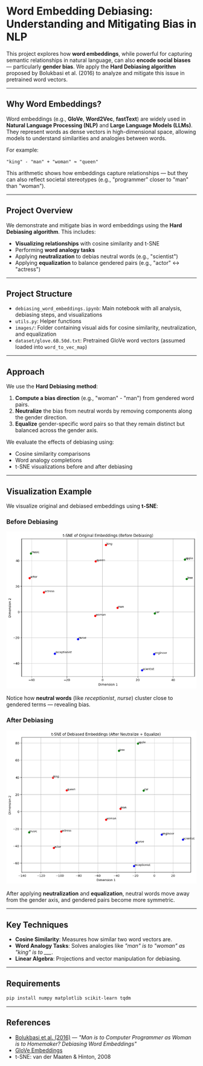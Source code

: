 # Word Embedding Debiasing: Understanding and Mitigating Bias in NLP

This project explores how **word embeddings**, while powerful for capturing semantic relationships in natural language, can also **encode social biases** — particularly **gender bias**.
We apply the **Hard Debiasing algorithm** proposed by Bolukbasi et al. (2016) to analyze and mitigate this issue in pretrained word vectors.

---

## Why Word Embeddings?

Word embeddings (e.g., **GloVe**, **Word2Vec**, **fastText**) are widely used in **Natural Language Processing (NLP)** and **Large Language Models (LLMs)**. They represent words as dense vectors in high-dimensional space, allowing models to understand similarities and analogies between words.

For example:

```text
"king" - "man" + "woman" ≈ "queen"
```

This arithmetic shows how embeddings capture relationships — but they can also reflect societal stereotypes (e.g., "programmer" closer to "man" than "woman").

---

## Project Overview

We demonstrate and mitigate bias in word embeddings using the **Hard Debiasing algorithm**. This includes:

* **Visualizing relationships** with cosine similarity and t-SNE
* Performing **word analogy tasks**
* Applying **neutralization** to debias neutral words (e.g., "scientist")
* Applying **equalization** to balance gendered pairs (e.g., "actor" ↔ "actress")

---

## Project Structure

* `debiasing_word_embeddings.ipynb`: Main notebook with all analysis, debiasing steps, and visualizations
* `utils.py`: Helper functions
* `images/`: Folder containing visual aids for cosine similarity, neutralization, and equalization
* `dataset/glove.6B.50d.txt`: Pretrained GloVe word vectors (assumed loaded into `word_to_vec_map`)

---

## Approach

We use the **Hard Debiasing method**:

1. **Compute a bias direction** (e.g., "woman" - "man") from gendered word pairs.
2. **Neutralize** the bias from neutral words by removing components along the gender direction.
3. **Equalize** gender-specific word pairs so that they remain distinct but balanced across the gender axis.

We evaluate the effects of debiasing using:

* Cosine similarity comparisons
* Word analogy completions
* t-SNE visualizations before and after debiasing

---

## Visualization Example

We visualize original and debiased embeddings using **t-SNE**:

### Before Debiasing

<img src="images/tsne_before.png" width="600">

Notice how **neutral words** (like *receptionist*, *nurse*) cluster close to gendered terms — revealing bias.

### After Debiasing

<img src="images/tsne_after.png" width="600">

After applying **neutralization** and **equalization**, neutral words move away from the gender axis, and gendered pairs become more symmetric.

---

## Key Techniques

* **Cosine Similarity**: Measures how similar two word vectors are.
* **Word Analogy Tasks**: Solves analogies like *"man" is to "woman" as "king" is to \_\_\_*.
* **Linear Algebra**: Projections and vector manipulation for debiasing.

---

## Requirements

```bash
pip install numpy matplotlib scikit-learn tqdm
```

---

## References

* [Bolukbasi et al. (2016)](https://papers.nips.cc/paper/6228-man-is-to-computer-programmer-as-woman-is-to-homemaker-debiasing-word-embeddings.pdf) — *"Man is to Computer Programmer as Woman is to Homemaker? Debiasing Word Embeddings"*
* [GloVe Embeddings](https://nlp.stanford.edu/projects/glove/)
* t-SNE: van der Maaten & Hinton, 2008

